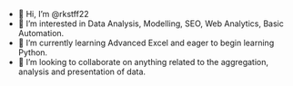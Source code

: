 - 👋 Hi, I’m @rkstff22
- 👀 I’m interested in Data Analysis, Modelling, SEO, Web Analytics, Basic Automation. 
- 🌱 I’m currently learning Advanced Excel and eager to begin learning Python.
- 💞️ I’m looking to collaborate on anything related to the aggregation, analysis and presentation of data.
<!---
rkstff22/rkstff22 is a ✨ special ✨ repository because its `README.md` (this file) appears on your GitHub profile.
You can click the Preview link to take a look at your changes.
--->
